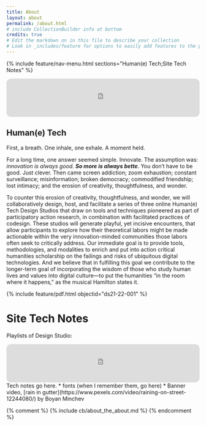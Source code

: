 ```yaml
---
title: About
layout: about
permalink: /about.html
# include CollectionBuilder info at bottom
credits: true
# Edit the markdown on in this file to describe your collection
# Look in _includes/feature for options to easily add features to the page
---
```


{% include feature/nav-menu.html sections="Human(e) Tech;Site Tech Notes" %}

<iframe style="border-radius:12px" src="https://open.spotify.com/embed/playlist/1JJeDrKsbSmpsTdhkeEoEq?utm_source=generator" width="100%" height="100" frameBorder="0" allowfullscreen="" allow="autoplay; clipboard-write; encrypted-media; fullscreen; picture-in-picture"></iframe>

## Human(e) Tech
First, a breath. One inhale, one exhale. A moment held. 

For a long time, one answer seemed simple. Innovate. The assumption was: *innovation is always good. **So more is always bette***. You don’t have to be good. Just clever. Then came screen addiction; zoom exhaustion; constant surveillance; misinformation; broken democracy; commodified friendship; lost intimacy; and the erosion of creativity, thoughtfulness, and wonder.

To counter this erosion of creativity, thoughtfulness, and wonder, we will collaboratively design, host, and facilitate a series of three online Human(e) Tech Design Studios that draw on tools and techniques pioneered as part of participatory action research, in combination with facilitated practices of codesign. These studios will generate playful, yet incisive encounters, that allow participants to explore how their theoretical labors might be made actionable within the very innovation-minded communities those labors often seek to critically address. Our immediate goal is to provide tools, methodologies, and modalities to enrich and put into action critical humanities scholarship on the failings and risks of ubiquitous digital technologies. And we believe that in fulfilling this goal we contribute to the longer-term goal of incorporating the wisdom of those who study human lives and values into digital culture—to put the humanities “in the room where it happens,” as the musical Hamilton states it. 

{% include feature/pdf.html objectid="ds21-22-001" %}

# Site Tech Notes
Playlists of Design Studio:
<iframe style="border-radius:12px" src="https://open.spotify.com/embed/playlist/1KM2VINWcwpo5JAuX4WwNR?utm_source=generator&theme=0" width="100%" height="100" frameBorder="0" allowfullscreen="" allow="autoplay; clipboard-write; encrypted-media; fullscreen; picture-in-picture"></iframe>
Tech notes go here.
* fonts (when I remember them, go here)
* Banner video, [rain in gutter](https://www.pexels.com/video/raining-on-street-12244080/) by Boyan Minchev

<!-- IMPORTANT!!! DELETE this comment and the include below when you are finished editing this page for your collection. The include below introduces about page features. They will show up on your collection's about page until you delete it.  -->
{% comment %} {% include cb/about_the_about.md %} {% endcomment %}